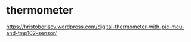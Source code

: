 # thermometer

https://hristoborisov.wordpress.com/digital-thermometer-with-pic-mcu-and-tmp102-sensor/
